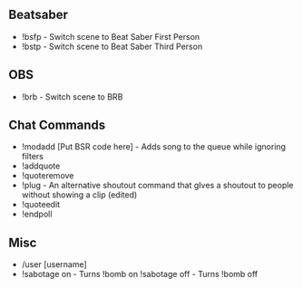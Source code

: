 ## Beatsaber
- !bsfp - Switch scene to Beat Saber First Person  
- !bstp - Switch scene to Beat Saber Third Person  

## OBS
- !brb - Switch scene to BRB  

## Chat Commands
- !modadd [Put BSR code here] - Adds song to the queue while ignoring filters  
- !addquote  
- !quoteremove  
- !plug - An alternative shoutout command that gIves a shoutout to people without showing a clip (edited)  
- !quoteedit  
- !endpoll  

## Misc
- /user [username]  
- !sabotage on - Turns !bomb on !sabotage off - Turns !bomb off